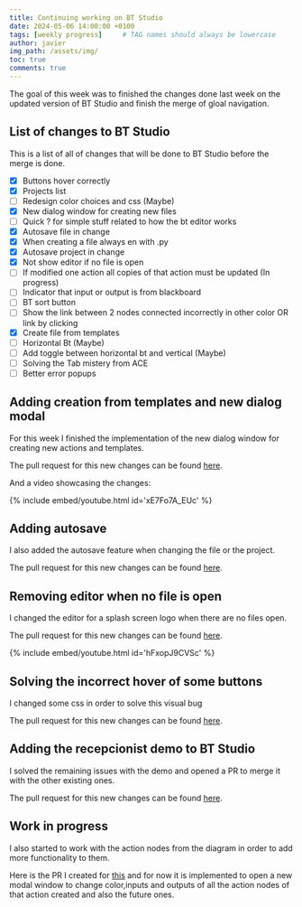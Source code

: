 ```yaml
---
title: Continuing working on BT Studio
date: 2024-05-06 14:00:00 +0100
tags: [weekly progress]     # TAG names should always be lowercase
author: javier
img_path: /assets/img/
toc: true
comments: true
---
```


The goal of this week was to finished the changes done last week on the updated version of BT Studio and finish the merge of gloal navigation.

## List of changes to BT Studio

This is a list of all of changes that will be done to BT Studio before the merge is done.

- [X] Buttons hover correctly
- [X] Projects list
- [ ] Redesign color choices and css (Maybe)
- [X] New dialog window for creating new files
- [ ] Quick ? for simple stuff related to how the bt editor works
- [X] Autosave file in change
- [X] When creating a file always en with .py
- [X] Autosave project in change
- [X] Not show editor if no file is open
- [ ] If modified one action all copies of that action must be updated (In progress)
- [ ] Indicator that input or output is from blackboard
- [ ] BT sort button
- [ ] Show the link between 2 nodes connected incorrectly in other color OR link by clicking
- [X] Create file from templates
- [ ] Horizontal Bt (Maybe)
- [ ] Add toggle between horizontal bt and vertical (Maybe)
- [ ] Solving the Tab mistery from ACE
- [ ] Better error popups

## Adding creation from templates and new dialog modal

For this week I finished the implementation of the new dialog window for creating new actions and templates.

The pull request for this new changes can be found [here](https://github.com/JdeRobot/bt-studio/pull/81).

And a video showcasing the changes:

{% include embed/youtube.html id='xE7Fo7A_EUc' %}

## Adding autosave

I also added the autosave feature when changing the file or the project.

The pull request for this new changes can be found [here](https://github.com/JdeRobot/bt-studio/pull/87).

## Removing editor when no file is open

I changed the editor for a splash screen logo when there are no files open.

The pull request for this new changes can be found [here](https://github.com/JdeRobot/bt-studio/pull/85).

{% include embed/youtube.html id='hFxopJ9CVSc' %}

## Solving the incorrect hover of some buttons

I changed some css in order to solve this visual bug

The pull request for this new changes can be found [here](https://github.com/JdeRobot/bt-studio/pull/86).

## Adding the recepcionist demo to BT Studio

I solved the remaining issues with the demo and opened a PR to merge it with the other existing ones.

The pull request for this new changes can be found [here](https://github.com/JdeRobot/bt-studio/pull/84).

## Work in progress

I also started to work with the action nodes from the diagram in order to add more functionality to them.

Here is the PR I created for [this](https://github.com/JdeRobot/bt-studio/pull/89) and for now it is implemented to open a new modal window to change color,inputs and outputs of all the action nodes of that action created and also the future ones. 
